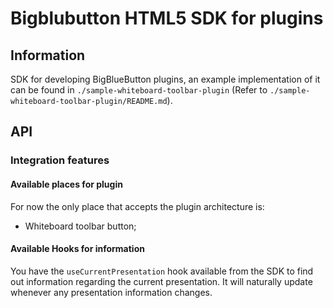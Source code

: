 # Bigblubutton HTML5 SDK for plugins

## Information

SDK for developing BigBlueButton plugins, an example implementation of it can be found in `./sample-whiteboard-toolbar-plugin` (Refer to `./sample-whiteboard-toolbar-plugin/README.md`).

## API
### Integration features

#### Available places for plugin
For now the only place that accepts the plugin architecture is: 
 - Whiteboard toolbar button;

#### Available Hooks for information
You have the `useCurrentPresentation` hook available from the SDK to find out information regarding the current presentation. It will naturally update whenever any presentation information changes.
